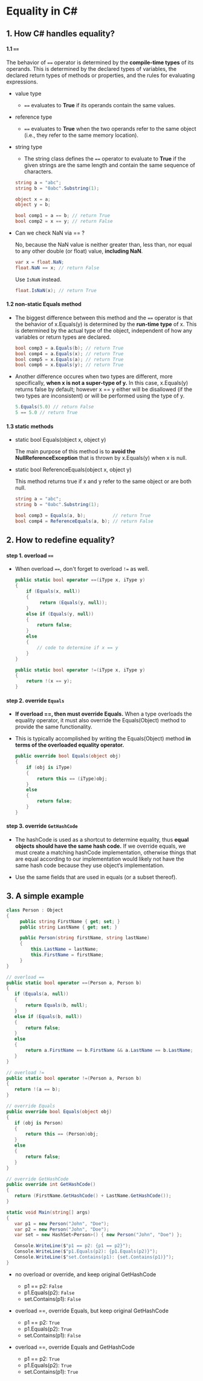 # Equality in C#

## 1. How C# handles equality?

#### 1.1 `==`

The behavior of `==` operator is determined by the __compile-time types__ of its operands. This is determined by the declared types of variables, the declared return types of methods or properties, and the rules for evaluating expressions. 

* value type
    * `==` evaluates to __True__ if its operands contain the same values.
    
* reference type
    * `==` evaluates to __True__ when the two operands refer to the same object (i.e., they refer to the same memory location). 
    
* string type
    * The string class defines the `==` operator to evaluate to __True__ if the given strings are the same length and contain the same sequence of characters.

    ```csharp
    string a = "abc";
    string b = "0abc".Substring(1);

    object x = a;
    object y = b;

    bool comp1 = a == b; // return True
    bool comp2 = x == y; // return False
    ```
* Can we check NaN via == ?

   No, because the NaN value is neither greater than, less than, nor equal to any other double (or float) value, __including NaN__. 

   ```csharp
   var x = float.NaN;
   float.NaN == x; // return False
   ```

   Use `IsNaN` instead.
   ```csharp
   float.IsNaN(x); // return True
   ```
#### 1.2 non-static Equals method

* The biggest difference between this method and the `==` operator is that the behavior of x.Equals(y) is determined by the __run-time type__ of x. This is determined by the actual type of the object, independent of how any variables or return types are declared.

   ```csharp
   bool comp3 = a.Equals(b); // return True
   bool comp4 = a.Equals(x); // return True
   bool comp5 = x.Equals(a); // return True
   bool comp6 = x.Equals(y); // return True
   ```

* Another difference occures when two types are different, more specifically, __when x is not a super-type of y.__ In this case, x.Equals(y) returns false by default; however x == y either will be disallowed (if the two types are inconsistent) or will be performed using the type of y. 

   ```csharp
   5.Equals(5.0) // return False
   5 == 5.0 // return True
   ```

#### 1.3 static methods

* static bool Equals(object x, object y)

   The main purpose of this method is to __avoid the NullReferenceException__ that is thrown by x.Equals(y) when x is null.

* static bool ReferenceEquals(object x, object y)

   This method returns true if x and y refer to the same object or are both null. 
   
   ```csharp
   string a = "abc";
   string b = "0abc".Substring(1);

   bool comp3 = Equals(a, b);          // return True
   bool comp4 = ReferenceEquals(a, b); // return False
   ```

## 2. How to redefine equality?

#### step 1. overload `==`

* When overload `==`, don't forget to overload `!=` as well.

   ```csharp
   public static bool operator ==(iType x, iType y)
   {
       if (Equals(x, null))
       {
            return (Equals(y, null));
       }
       else if (Equals(y, null))
       {
           return false;
       }
       else
       {
           // code to determine if x == y
       }
   }

   public static bool operator !=(iType x, iType y)
   {
       return !(x == y);
   }
   ```

#### step 2. override `Equals`

* __If overload ==, then must override Equals.__ When a type overloads the equality operator, it must also override the Equals(Object) method to provide the same functionality. 

* This is typically accomplished by writing the Equals(Object) method __in terms of the overloaded equality operator.__

   ```csharp
   public override bool Equals(object obj)
   {
       if (obj is iType)
       {
           return this == (iType)obj;
       }
       else
       {
           return false;
       }
   }
   ```

#### step 3. override `GetHashCode`

* The hashCode is used as a shortcut to determine equality, thus __equal objects should have the same hash code.__ If we override equals, we must create a matching hashCode implementation, otherwise things that are equal according to our implementation would likely not have the same hash code because they use object‘s implementation.

* Use the same fields that are used in equals (or a subset thereof).

## 3. A simple example

```csharp
class Person : Object
{
     public string FirstName { get; set; }
     public string LastName { get; set; }

     public Person(string firstName, string lastName)
     {
         this.LastName = lastName;
         this.FirstName = firstName;
     }
}
```

```csharp
// overload ==
public static bool operator ==(Person a, Person b)
{
   if (Equals(a, null))
   {
       return Equals(b, null);
   }
   else if (Equals(b, null))
   {
       return false;
   }
   else
   {
       return a.FirstName == b.FirstName && a.LastName == b.LastName;
   }
}

// overload !=
public static bool operator !=(Person a, Person b)
{
   return !(a == b);
}
```

```csharp
// override Equals
public override bool Equals(object obj)
{
   if (obj is Person)
   {
       return this == (Person)obj;
   }
   else
   {
       return false;
   }
}
```

```csharp
// override GetHashCode
public override int GetHashCode()
{
   return (FirstName.GetHashCode() + LastName.GetHashCode());
}
```

```csharp
static void Main(string[] args)
{
   var p1 = new Person("John", "Doe");
   var p2 = new Person("John", "Doe");
   var set = new HashSet<Person>() { new Person("John", "Doe") };

   Console.WriteLine($"p1 == p2: {p1 == p2}");
   Console.WriteLine($"p1.Equals(p2): {p1.Equals(p2)}");
   Console.WriteLine($"set.Contains(p1): {set.Contains(p1)}");
}
```

* no overload or override, and keep original GetHashCode
   
   * p1 == p2: `False`
   * p1.Equals(p2): `False`
   * set.Contains(p1): `False`

* overload ==, override Equals, but keep original GetHashCode
   
   * p1 == p2: `True`
   * p1.Equals(p2): `True`
   * set.Contains(p1): `False`

* overload ==, override Equals and GetHashCode
   
   * p1 == p2: `True`
   * p1.Equals(p2): `True`
   * set.Contains(p1): `True`
